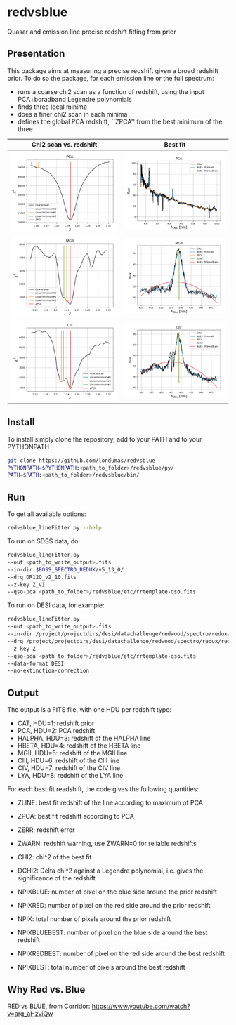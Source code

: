 # redvsblue
Quasar and emission line precise redshift fitting from prior

## Presentation

This package aims at measuring a precise redshift
given a broad redshift prior.
To do so the package, for each emission line or the full spectrum:
-   runs a coarse chi2 scan as a function of redshift, using the input PCA+boradband Legendre polynomials
-   finds three local minima
-   does a finer chi2 scan in each minima
-   defines the global PCA redshift, ``ZPCA'' from the best minimum of the three

Chi2 scan vs. redshift     |  Best fit
:-------------------------:|:-------------------------:
![chi2_PCA](tutorials/example_chi2_PCA_thingid_113373895.png)    |  ![fit_PCA](tutorials/example_fit_PCA_thingid_113373895.png)
![chi2_MGII](tutorials/example_chi2_MGII_thingid_113373895.png)  |  ![fit_MGII](tutorials/example_fit_MGII_thingid_113373895.png)
![chi2_CIII](tutorials/example_chi2_CIII_thingid_113373895.png)  |  ![fit_CIII](tutorials/example_fit_CIII_thingid_113373895.png)


## Install
To install simply clone the repository, add to your PATH and
to your PYTHONPATH
```bash
git clone https://github.com/londumas/redvsblue
PYTHONPATH=$PYTHONPATH:<path_to_folder>/redvsblue/py/
PATH=$PATH:<path_to_folder>/redvsblue/bin/
```

## Run

To get all available options:
```bash
redvsblue_lineFitter.py --help
```

To run on SDSS data, do:
```bash
redvsblue_lineFitter.py
--out <path_to_write_output>.fits
--in-dir $BOSS_SPECTRO_REDUX/v5_13_0/
--drq DR12Q_v2_10.fits
--z-key Z_VI
--qso-pca <path_to_folder>/redvsblue/etc/rrtemplate-qso.fits
```

To run on DESI data, for example:

```bash
redvsblue_lineFitter.py
--out <path_to_write_output>.fits
--in-dir /project/projectdirs/desi/datachallenge/redwood/spectro/redux/redwood/spectra-64/
--drq /project/projectdirs/desi/datachallenge/redwood/spectro/redux/redwood/zcatalog-redwood-target-truth.fits
--z-key Z
--qso-pca <path_to_folder>/redvsblue/etc/rrtemplate-qso.fits
--data-format DESI
--no-extinction-correction
```

## Output

The output is a FITS file, with one HDU per redshift type:

*   CAT, HDU=1: redshift prior
*   PCA, HDU=2: PCA redshift
*   HALPHA, HDU=3: redshift of the HALPHA line
*   HBETA, HDU=4: redshift of the HBETA line
*   MGII, HDU=5: redshift of the MGII line
*   CIII, HDU=6: redshift of the CIII line
*   CIV, HDU=7: redshift of the CIV line
*   LYA, HDU=8: redshift of the LYA line

For each best fit readshift, the code gives the following quantities:

*   ZLINE: best fit redshift of the line according to maximum of PCA

*   ZPCA: best fit redshift according to PCA

*   ZERR: redshift error

*   ZWARN: redshift warning, use ZWARN=0 for reliable redshifts

*   CHI2: chi^2 of the best fit

*   DCHI2: Delta chi^2 against a Legendre polynomial, i.e. gives
    the significance of the redshift

*   NPIXBLUE: number of pixel on the blue side around the prior redshift

*   NPIXRED: number of pixel on the red side around the prior redshift

*   NPIX: total number of pixels around the prior redshift

*   NPIXBLUEBEST: number of pixel on the blue side around the best redshift

*   NPIXREDBEST: number of pixel on the red side around the best redshift

*   NPIXBEST: total number of pixels around the best redshift

## Why Red vs. Blue
RED vs BLUE, from Corridor: <https://www.youtube.com/watch?v=arg_aHzviQw>
